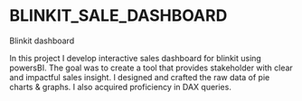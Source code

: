 # BLINKIT_SALE_DASHBOARD
Blinkit dashboard

In this project I develop interactive sales dashboard for blinkit using powersBI. The goal was to create a tool that provides stakeholder with clear and impactful  sales insight.
I designed and crafted the raw data of pie charts & graphs. 
I also acquired proficiency in DAX  queries.
